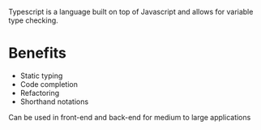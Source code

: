 Typescript is a language built on top of Javascript and allows for variable type checking.
# Benefits
- Static typing
- Code completion
- Refactoring
- Shorthand notations

Can be used in front-end and back-end for medium to large applications